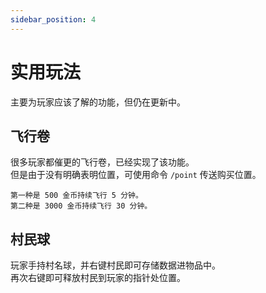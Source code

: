 ```yaml
---
sidebar_position: 4
---
```


# 实用玩法

主要为玩家应该了解的功能，但仍在更新中。


## 飞行卷

很多玩家都催更的飞行卷，已经实现了该功能。  
但是由于没有明确表明位置，可使用命令 `/point` 传送购买位置。  

	第一种是 500 金币持续飞行 5 分钟。
	第二种是 3000 金币持续飞行 30 分钟。

 ## 村民球

 玩家手持村名球，并右键村民即可存储数据进物品中。  
 再次右键即可释放村民到玩家的指针处位置。  
